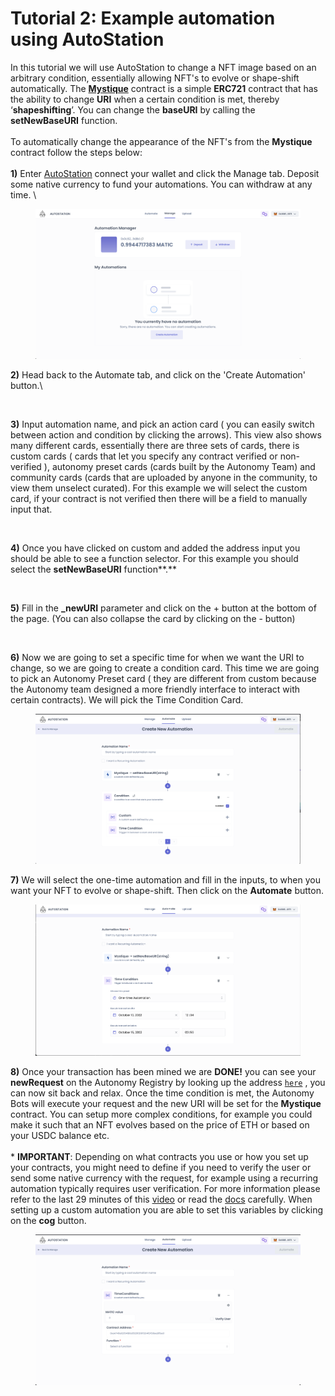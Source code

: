 # Tutorial 2: Example automation using AutoStation

In this tutorial we will use AutoStation to change a NFT image based on an arbitrary condition, essentially allowing NFT's to evolve or shape-shift automatically. The [**Mystique**](https://github.com/Autonomy-Network/autostation-tutorial-usecases/blob/remove-URImodifier/ShapeShifter/contracts/Mystique.sol) contract is a simple **ERC721** contract that has the ability to change **URI** when a certain condition is met, thereby ‘**shapeshifting**’. You can change the **baseURI** by calling the **setNewBaseURI** function. \
\
To automatically change the appearance of the NFT's from the **Mystique** contract follow the steps below:\
\
**1)** Enter [AutoStation](https://autostation.io/) connect your wallet and click the Manage tab. Deposit some native currency to fund your automations. You can withdraw at any time. \


<figure><img src="../../../.gitbook/assets/Screen Shot 2022-10-07 at 11.17.00 AM.png" alt=""><figcaption></figcaption></figure>

**2)** Head back to the Automate tab, and click on the 'Create Automation' button.\


<figure><img src="https://lh4.googleusercontent.com/nAk-uwNh_wPGTVcBBpnZqLkQi4N-nao4P1whWy6NhzA9u_Qku4J_pnaT-Lhb83eDTPwS44ktMqEBtsKe1JcYOUUTNK4Z84vB52nd5fuLWbFwHvpI2xTbXk7LyF1C96pG4KzME7rwQFsNBkX9w1ewqYr-KaBPGIicyFLFzLZPg8-dOr575a02NHR04A" alt=""><figcaption></figcaption></figure>

**3)** Input automation name, and pick an action card ( you can easily switch between action and condition by clicking the arrows). This view also shows many different cards, essentially there are three sets of cards, there is custom cards ( cards that let you specify any contract verified or non-verified ), autonomy preset cards (cards built by the Autonomy Team) and community cards (cards that are uploaded by anyone in the community, to view them unselect curated). For this example we will select the custom card, if your contract is not verified then there will be a field to manually input that.

<figure><img src="https://lh3.googleusercontent.com/QAwA7t0BfjHLLYVQOYWgxYic5ZLO8MDcEDU6M2h5H4VzTUTb1F3j51w64DsFQ7Hn540PA7HEWgJPQsJfLKrbcCTcGLYtJ6tPHXRJyulh6Q59D_f8wWcCBmHMSiCS36ENKgbPsumCRI_PwQBRty0h0IrgwtZxsnEdZZEJMjc7YTgwb0yEoe0C-LiFZw" alt=""><figcaption></figcaption></figure>

**4)** Once you have clicked on custom and added the address input you should be able to see a function selector. For this example you should select the **setNewBaseURI** function**.**

<figure><img src="https://lh5.googleusercontent.com/cgFNIyrldO70Cef9F3YA5aTJpeBenweJqrWPHgOt7kF6EcpXT-CEDvl4NddIKv_PA6-J2wQwnd-9p0WSDDV1fazXwbmasPnS7yLdHv7neYhQgwCqQoE2_o6-Ng803dVZcyny_DEpq-T0c7lwtR6-JC_Fc3TrNZJ2enBHhf67EYm7By4otO4PV6Waww" alt=""><figcaption></figcaption></figure>

**5)** Fill in the **\_newURI** parameter and click on the + button at the bottom of the page. (You can also collapse the card by clicking on the - button)&#x20;

<figure><img src="https://lh6.googleusercontent.com/qiscqpQm-ZGvaNvNv3kgzX5wwPaG3_cK0UqrHwwIxFTjw9pwx5JvZiIsC_tgqHFxhoC8s9_ep1ZiVtarRcUjnHF4n4QEaO-gkhlLb04XfUdhrCwGcpcSU_5FSYoQ-jL1o4BT7hW6dLhlwSw65HYQrZ-yFw_w8Op4QpLMVdoAU2VtXDFt7_JgzZVMDw" alt=""><figcaption></figcaption></figure>

**6)** Now we are going to set a specific time for when we want the URI to change, so we are going to create a condition card. This time we are going to pick an Autonomy Preset card ( they are different from custom because the Autonomy team designed a more friendly interface to interact with certain contracts). We will pick the Time Condition Card.

<figure><img src="../../../.gitbook/assets/Screen Shot 2022-10-07 at 11.56.16 AM (1).png" alt=""><figcaption></figcaption></figure>

**7)** We will select the one-time automation and fill in the inputs, to when you want your NFT to evolve or shape-shift. Then click on the **Automate** button.

<figure><img src="../../../.gitbook/assets/Screen Shot 2022-10-07 at 11.59.53 AM.png" alt=""><figcaption></figcaption></figure>

**8)** Once your transaction has been mined we are **DONE!** you can see your **newRequest** on the Autonomy Registry by looking up the address [`here`](https://autonomy-network.gitbook.io/autonomy-docs/developers/deployed-contracts) , you can now sit back and relax. Once the time condition is met, the Autonomy Bots will execute your request and the new URI will be set for the **Mystique** contract. You can setup more complex conditions, for example you could make it such that an NFT evolves based on the price of ETH or based on your USDC balance etc.\
\
\* **IMPORTANT**: Depending on what contracts you use or how you set up your contracts, you might need to define if you need to verify the user or send some native currency with the request, for example using a recurring automation typically requires  user verification. For more information please refer to the last 29 minutes of this [video](https://youtu.be/RRYhvAzyHDc) or read the [docs](https://autonomy-network.gitbook.io/autonomy-docs/autonomy-network/products/autostation) carefully. When setting up a custom automation you are able to set this variables by clicking on the **cog** button.&#x20;

<figure><img src="../../../.gitbook/assets/Screen Shot 2022-10-07 at 12.15.11 PM.png" alt=""><figcaption></figcaption></figure>
